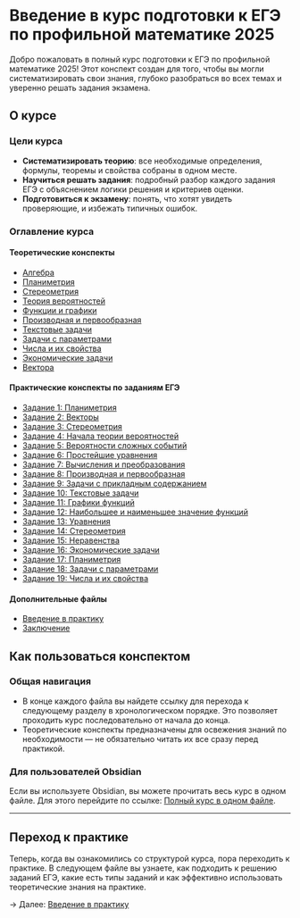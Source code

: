 # Введение в курс подготовки к ЕГЭ по профильной математике 2025

Добро пожаловать в полный курс подготовки к ЕГЭ по профильной математике 2025! Этот конспект создан для того, чтобы вы могли систематизировать свои знания, глубоко разобраться во всех темах и уверенно решать задания экзамена.

## О курсе

### Цели курса
- **Систематизировать теорию**: все необходимые определения, формулы, теоремы и свойства собраны в одном месте.
- **Научиться решать задания**: подробный разбор каждого задания ЕГЭ с объяснением логики решения и критериев оценки.
- **Подготовиться к экзамену**: понять, что хотят увидеть проверяющие, и избежать типичных ошибок.

### Оглавление курса

#### Теоретические конспекты
- [Алгебра](01-algebra.md)
- [Планиметрия](02-geometriya-planimetriya.md)
- [Стереометрия](03-geometriya-stereometriya.md)
- [Теория вероятностей](04-teoriya-veroyatnostey.md)
- [Функции и графики](05-funkcii-i-grafiki.md)
- [Производная и первообразная](06-proizvodnaya-i-pervoobraznaya.md)
- [Текстовые задачи](07-tekstovye-zadachi.md)
- [Задачи с параметрами](08-zadachi-s-parametrami.md)
- [Числа и их свойства](09-chisla-i-ih-svoystva.md)
- [Экономические задачи](10-ekonomicheskie-zadachi.md)
- [Вектора](11-vektory.md)

#### Практические конспекты по заданиям ЕГЭ
- [Задание 1: Планиметрия](T01-zadanie-1.md)
- [Задание 2: Векторы](T02-zadanie-2.md)
- [Задание 3: Стереометрия](T03-zadanie-3.md)
- [Задание 4: Начала теории вероятностей](T04-zadanie-4.md)
- [Задание 5: Вероятности сложных событий](T05-zadanie-5.md)
- [Задание 6: Простейшие уравнения](T06-zadanie-6.md)
- [Задание 7: Вычисления и преобразования](T07-zadanie-7.md)
- [Задание 8: Производная и первообразная](T08-zadanie-8.md)
- [Задание 9: Задачи с прикладным содержанием](T09-zadanie-9.md)
- [Задание 10: Текстовые задачи](T10-zadanie-10.md)
- [Задание 11: Графики функций](T11-zadanie-11.md)
- [Задание 12: Наибольшее и наименьшее значение функций](T12-zadanie-12.md)
- [Задание 13: Уравнения](T13-zadanie-13.md)
- [Задание 14: Стереометрия](T14-zadanie-14.md)
- [Задание 15: Неравенства](T15-zadanie-15.md)
- [Задание 16: Экономические задачи](T16-zadanie-16.md)
- [Задание 17: Планиметрия](T17-zadanie-17.md)
- [Задание 18: Задачи с параметрами](T18-zadanie-18.md)
- [Задание 19: Числа и их свойства](T19-zadanie-19.md)

#### Дополнительные файлы
- [Введение в практику](99-vvedenie-v-praktiku.md)
- [Заключение](Z-zaklyuchenie.md)

## Как пользоваться конспектом

### Общая навигация
- В конце каждого файла вы найдете ссылку для перехода к следующему разделу в хронологическом порядке. Это позволяет проходить курс последовательно от начала до конца.
- Теоретические конспекты предназначены для освежения знаний по необходимости — не обязательно читать их все сразу перед практикой.

### Для пользователей Obsidian
Если вы используете Obsidian, вы можете прочитать весь курс в одном файле. Для этого перейдите по ссылке: [Полный курс в одном файле](ZZ-oglavlenie-dlya-obsidian.md).

---

## Переход к практике

Теперь, когда вы ознакомились со структурой курса, пора переходить к практике. В следующем файле вы узнаете, как подходить к решению заданий ЕГЭ, какие есть типы заданий и как эффективно использовать теоретические знания на практике.

→ Далее: [Введение в практику](99-vvedenie-v-praktiku.md)